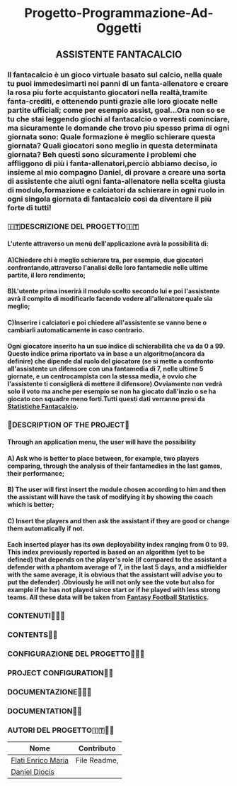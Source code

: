 <div align="center">





  
  
# Progetto-Programmazione-Ad-Oggetti
##                                                              ASSISTENTE FANTACALCIO

</div>

### Il fantacalcio è un gioco virtuale basato sul calcio, nella quale tu puoi immedesimarti nei panni di un fanta-allenatore e creare la rosa piu forte acquistanto giocatori nella realtà,tramite fanta-crediti, e ottenendo punti grazie alle loro giocate nelle partite ufficiali; come per esempio assist, goal...Ora non so se tu che stai leggendo giochi al fantacalcio o vorresti cominciare, ma sicuramente le domande che trovo piu spesso prima di ogni giornata sono: Quale formazione è meglio schierare questa giornata? Quali giocatori sono meglio in questa determinata giornata? Beh questi sono sicuramente i problemi che affliggono di più i fanta-allenatori,perciò abbiamo deciso, io insieme al mio compagno Daniel, di provare a creare una sorta di assistente che aiuti ogni fanta-allenatore nella scelta giusta di modulo,formazione e calciatori da schierare in ogni ruolo in ogni singola giornata di fantacalcio così da diventare il più forte di tutti!
###                                                         :it:DESCRIZIONE DEL PROGETTO:it:
#### L'utente attraverso un menù dell'applicazione avrà la possibilità di:
#### A)Chiedere chi è meglio schierare tra, per esempio, due giocatori confrontando,attraverso l'analisi delle loro fantamedie nelle ultime partite, il loro rendimento;
#### B)L'utente prima inserirà il modulo scelto secondo lui e poi l'assistente avrà il compito di modificarlo facendo vedere all'allenatore quale sia meglio;
#### C)Inserire i calciatori e poi chiedere all'assistente se vanno bene o cambiarli automaticamente in caso contrario.
#### Ogni giocatore inserito ha un suo indice di schierabilità che va da 0 a 99. Questo indice prima riportato va in base a un algoritmo(ancora da definire) che dipende dal ruolo del giocatore (se si mette a confronto all'assistente un difensore con una fantamedia di 7, nelle ultime 5 giornate, e un centrocampista con la stessa media, è ovvio che l'assistente ti consiglierà di mettere il difensore).Ovviamente non vedrà solo il voto ma anche per esempio se non ha giocato dall'inzio o se ha giocato con squadre meno forti.Tutti questi dati verranno presi da [Statistiche Fantacalcio](https://www.fantacalcio.it/statistiche-serie-a).

###                                                       :england:DESCRIPTION OF THE PROJECT:england:
#### Through an application menu, the user will have the possibility 
#### A) Ask who is better to place between, for example, two players comparing, through the analysis of their fantamedies in the last games, their performance;
#### B) The user will first insert the module chosen according to him and then the assistant will have the task of modifying it by showing the coach which is better;
#### C) Insert the players and then ask the assistant if they are good or change them automatically if not.
#### Each inserted player has its own deployability index ranging from 0 to 99. This index previously reported is based on an algorithm (yet to be defined) that depends on the player's role (if compared to the assistant a defender with a phantom average of 7, in the last 5 days, and a midfielder with the same average, it is obvious that the assistant will advise you to put the defender) .Obviously he will not only see the vote but also for example if he has not played since start or if he played with less strong teams. All these data will be taken from [Fantasy Football Statistics](https://www.fantacalcio.it/statistiche-serie-a).


###                                                        CONTENUTI:open_file_folder::it:
###                                                        CONTENTS:open_file_folder::england:
###                                                        CONFIGURAZIONE DEL PROGETTO:key::it:
###                                                        PROJECT CONFIGURATION:key::england:
###                                                        DOCUMENTAZIONE:open_book::it:
###                                                        DOCUMENTATION:open_book::england:
###                                                         AUTORI DEL PROGETTO:it::student:
Nome | Contributo
-- | :--:
[Flati Enrico Maria](https://github.com/EnricoMariaFLati) | File Readme,
[Daniel Diocis](https://github.com/Daniel-Diocis) | 
